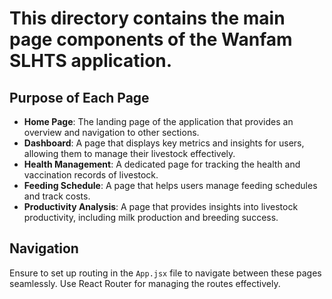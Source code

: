 # This directory contains the main page components of the Wanfam SLHTS application.

## Purpose of Each Page

- **Home Page**: The landing page of the application that provides an overview and navigation to other sections.
- **Dashboard**: A page that displays key metrics and insights for users, allowing them to manage their livestock effectively.
- **Health Management**: A dedicated page for tracking the health and vaccination records of livestock.
- **Feeding Schedule**: A page that helps users manage feeding schedules and track costs.
- **Productivity Analysis**: A page that provides insights into livestock productivity, including milk production and breeding success.

## Navigation

Ensure to set up routing in the `App.jsx` file to navigate between these pages seamlessly. Use React Router for managing the routes effectively.